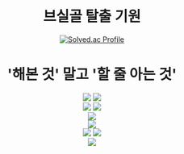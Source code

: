 

<div align=center>  
  <h1>브실골 탈출 기원</h1>

  [![Solved.ac Profile](http://mazassumnida.wtf/api/v2/generate_badge?boj=hatake0901)](https://solved.ac/hatake0901/)
  
  </div>

<div align=center>
  <h1>'해본 것' 말고 '할 줄 아는 것'</h1>
  <img src="https://img.shields.io/badge/Kubernetes-326CE5?style=for-the-badge&logo=Kubernetes&logoColor=white">
  <img src="https://img.shields.io/badge/Docker-2496ED?style=for-the-badge&logo=Docker&logoColor=white">
  <br>
  <img src="https://img.shields.io/badge/ApacheHadoop-66CCFF?style=for-the-badge&logo=ApacheHadoop&logoColor=black">
  <img src="https://img.shields.io/badge/ApacheSpark-E25A1C?style=for-the-badge&logo=ApacheSpark&logoColor=white">
  <br>
  <img src="https://img.shields.io/badge/linux-FCC624?style=for-the-badge&logo=linux&logoColor=black">
  <br>
  <img src="https://img.shields.io/badge/django-092E20?style=for-the-badge&logo=django&logoColor=white">
  <br>
  <img src="https://img.shields.io/badge/oracle-F80000?style=for-the-badge&logo=oracle&logoColor=white">
  <img src="https://img.shields.io/badge/mysql-4479A1?style=for-the-badge&logo=mysql&logoColor=white">
  <br>
  <img src="https://img.shields.io/badge/Python-3776AB?style=for-the-badge&logo=Python&logoColor=white">
</div>




